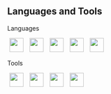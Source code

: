 ## Languages and Tools

Languages
<p float="left">
  <img src="https://cdn.jsdelivr.net/gh/devicons/devicon/icons/typescript/typescript-original.svg" width="32" height="32" hspace="5"/>
  <img src="https://cdn.jsdelivr.net/gh/devicons/devicon/icons/javascript/javascript-original.svg" width="32" height="32" hspace="5"/>
  <img src="https://cdn.jsdelivr.net/gh/devicons/devicon/icons/python/python-original.svg" width="32" height="32" hspace="5"/>
  <img src="https://cdn.jsdelivr.net/gh/devicons/devicon/icons/php/php-original.svg" width="32" height="32" hspace="5"/>
  <img src="https://cdn.jsdelivr.net/gh/devicons/devicon/icons/java/java-original.svg" width="32" height="32" hspace="5"/>
</p>
Tools
<p float=""left>
  <img src="https://cdn.jsdelivr.net/gh/devicons/devicon/icons/mysql/mysql-original.svg" width="32" height="32" hspace="5"/>
  <img src="https://cdn.jsdelivr.net/gh/devicons/devicon/icons/vscode/vscode-original.svg" width="32" height="32" hspace="5"/>
  <img src="https://cdn.jsdelivr.net/gh/devicons/devicon/icons/html5/html5-original.svg" width="32" height="32" hspace="5"/>
  <img src="https://cdn.jsdelivr.net/gh/devicons/devicon/icons/css3/css3-original.svg" width="32" height="32" hspace="5"/>
</p>



<!--
**v1cto-r/v1cto-r** is a ✨ _special_ ✨ repository because its `README.md` (this file) appears on your GitHub profile.

Here are some ideas to get you started:

- 🔭 I’m currently working on ...
- 🌱 I’m currently learning ...
- 👯 I’m looking to collaborate on ...
- 🤔 I’m looking for help with ...
- 💬 Ask me about ...
- 📫 How to reach me: ...
- 😄 Pronouns: ...
- ⚡ Fun fact: ...
-->
